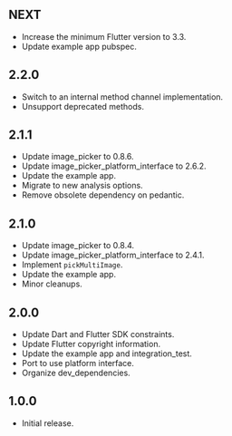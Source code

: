 ## NEXT

* Increase the minimum Flutter version to 3.3.
* Update example app pubspec.

## 2.2.0

* Switch to an internal method channel implementation.
* Unsupport deprecated methods.

## 2.1.1

* Update image_picker to 0.8.6.
* Update image_picker_platform_interface to 2.6.2.
* Update the example app.
* Migrate to new analysis options.
* Remove obsolete dependency on pedantic.

## 2.1.0

* Update image_picker to 0.8.4.
* Update image_picker_platform_interface to 2.4.1.
* Implement `pickMultiImage`.
* Update the example app.
* Minor cleanups.

## 2.0.0

* Update Dart and Flutter SDK constraints.
* Update Flutter copyright information.
* Update the example app and integration_test.
* Port to use platform interface.
* Organize dev_dependencies.

## 1.0.0

* Initial release.
